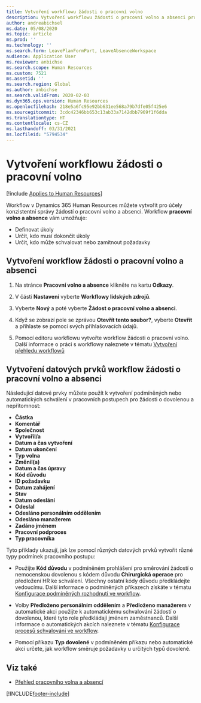```yaml
---
title: Vytvoření workflowu žádosti o pracovní volno
description: Vytvoření workflowu žádosti o pracovní volno a absenci pro konzistentní správu žádostí o pracovní volno v Dynamics 365 Human Resources.
author: andreabichsel
ms.date: 05/08/2020
ms.topic: article
ms.prod: ''
ms.technology: ''
ms.search.form: LeavePlanFormPart, LeaveAbsenceWorkspace
audience: Application User
ms.reviewer: anbichse
ms.search.scope: Human Resources
ms.custom: 7521
ms.assetid: ''
ms.search.region: Global
ms.author: anbichse
ms.search.validFrom: 2020-02-03
ms.dyn365.ops.version: Human Resources
ms.openlocfilehash: 218e5a6fc95e92bb631ee568a79b7dfe05f425e6
ms.sourcegitcommit: 3cdc42346bb653c13ab33a7142dbb7969f1f6dda
ms.translationtype: HT
ms.contentlocale: cs-CZ
ms.lasthandoff: 03/31/2021
ms.locfileid: "5794534"
---
```

# <a name="create-a-leave-request-workflow"></a>Vytvoření workflowu žádosti o pracovní volno

[!include [Applies to Human Resources](../includes/applies-to-hr.md)]

Workflow v Dynamics 365 Human Resources můžete vytvořit pro účely konzistentní správy žádostí o pracovní volno a absenci. Workflow **pracovní volno a absence** vám umožňuje:

- Definovat úkoly
- Určit, kdo musí dokončit úkoly
- Určit, kdo může schvalovat nebo zamítnout požadavky

## <a name="create-a-leave-and-absence-request-workflow"></a>Vytvoření workflow žádosti o pracovní volno a absenci

1. Na stránce **Pracovní volno a absence** klikněte na kartu **Odkazy**.

2. V části **Nastavení** vyberte **Workflowy lidských zdrojů**.

3. Vyberte **Nový** a poté vyberte **Žádost o pracovní volno a absenci**. 

4. Když se zobrazí pole se zprávou **Otevřít tento soubor?**, vyberte **Otevřít** a přihlaste se pomocí svých přihlašovacích údajů.

5. Pomocí editoru workflowu vytvořte workflow žádosti o pracovní volno. Další informace o práci s workflowy naleznete v tématu [Vytvoření přehledu workflowů](https://docs.microsoft.com/dynamics365/fin-ops-core/fin-ops/organization-administration/create-workflow?toc=/dynamics365/commerce/toc.json.)

## <a name="leave-and-absence-request-workflow-data-elements"></a>Vytvoření datových prvků workflow žádosti o pracovní volno a absenci

Následující datové prvky můžete použít k vytvoření podmíněných nebo automatických schválení v pracovních postupech pro žádosti o dovolenou a nepřítomnost:

- **Částka**
- **Komentář**
- **Společnost**
- **Vytvořil/a**
- **Datum a čas vytvoření**
- **Datum ukončení**
- **Typ volna**
- **Změnil(a)**
- **Datum a čas úpravy**
- **Kód důvodu**
- **ID požadavku**
- **Datum zahájení**
- **Stav** 
- **Datum odeslání**
- **Odeslal**
- **Odesláno personálním oddělením**
- **Odesláno manažerem**
- **Zadáno jménem**
- **Pracovní podproces**
- **Typ pracovníka**

Tyto příklady ukazují, jak lze pomocí různých datových prvků vytvořit různé typy podmínek pracovního postupu:

- Použijte **Kód důvodu** v podmíněném prohlášení pro směrování žádostí o nemocenskou dovolenou s kódem důvodu **Chirurgická operace** pro předložení HR ke schválení. Všechny ostatní kódy důvodu předkládejte vedoucímu. Další informace o podmíněných příkazech získáte v tématu [Konfigurace podmíněných rozhodnutí ve workflow](https://docs.microsoft.com/dynamics365/fin-ops-core/fin-ops/organization-administration/configure-conditional-decision-workflow). 

- Volby **Předloženo personálním oddělením** a **Předloženo manažerem** v automatické akci použijte k automatickému schvalování žádostí o dovolenou, které tyto role předkládají jménem zaměstnanců. Další informace o automatických akcích naleznete v tématu [Konfigurace procesů schvalování ve workflow](https://docs.microsoft.com/dynamics365/fin-ops-core/fin-ops/organization-administration/configure-approval-process-workflow).

- Pomocí příkazu **Typ dovolené** v podmíněném příkazu nebo automatické akci určete, jak workflow směruje požadavky u určitých typů dovolené.

## <a name="see-also"></a>Viz také

- [Přehled pracovního volna a absencí](hr-leave-and-absence-overview.md)


[!INCLUDE[footer-include](../includes/footer-banner.md)]